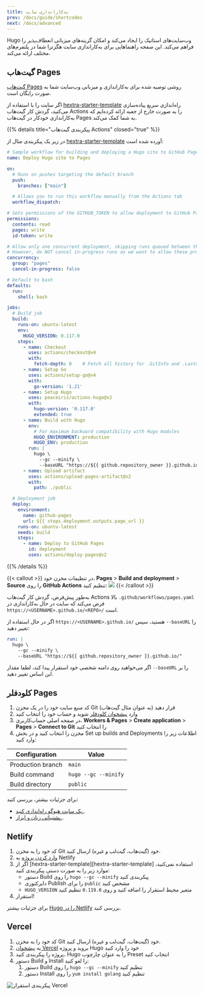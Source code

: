```yaml
---
title: به‌کاراندازی سایت
prev: /docs/guide/shortcodes
next: /docs/advanced
---
```


Hugo وب‌سایت‌های استاتیک را ایجاد می‌کند و امکان گزینه‌های میزبانی انعطاف‌پذیر را فراهم می‌کند.
 این صفحه راهنماهایی برای به‌کاراندازی سایت هگزترا شما در پلتفرم‌های مختلف ارائه می‌کند.


<!--more-->


## گیت‌هاب Pages

[گیت‌هاب Pages](https://docs.github.com/pages) روشی توصیه شده برای به‌کاراندازی و میزبانی وب‌سایت شما به صورت رایگان است.

اگر سایت را با استفاده از [hextra-starter-template](https://github.com/kringova/hextra-starter-template) راه‌اندازی سریع پیاده‌سازی می‌کنید، گردش کار گیت‌هاب Actions را به صورت خارج از جعبه ارائه کرده‌ایم که به‌کاراندازی خودکار در گیت‌هاب Pages  به شما کمک می‌کند.

{{% details title="پیکربندی گیت‌هاب Actions" closed="true" %}}

در زیر یک پیکربندی مثال از [hextra-starter-template](https://github.com/kringova/hextra-starter-template) آورده شده است:

```yaml {filename=".github/workflows/pages.yaml"}
# Sample workflow for building and deploying a Hugo site to GitHub Pages
name: Deploy Hugo site to Pages

on:
  # Runs on pushes targeting the default branch
  push:
    branches: ["main"]

  # Allows you to run this workflow manually from the Actions tab
  workflow_dispatch:

# Sets permissions of the GITHUB_TOKEN to allow deployment to GitHub Pages
permissions:
  contents: read
  pages: write
  id-token: write

# Allow only one concurrent deployment, skipping runs queued between the run in-progress and latest queued.
# However, do NOT cancel in-progress runs as we want to allow these production deployments to complete.
concurrency:
  group: "pages"
  cancel-in-progress: false

# Default to bash
defaults:
  run:
    shell: bash

jobs:
  # Build job
  build:
    runs-on: ubuntu-latest
    env:
      HUGO_VERSION: 0.117.0
    steps:
      - name: Checkout
        uses: actions/checkout@v4
        with:
          fetch-depth: 0    # Fetch all history for .GitInfo and .Lastmod
      - name: Setup Go
        uses: actions/setup-go@v4
        with:
          go-version: '1.21'
      - name: Setup Hugo
        uses: peaceiris/actions-hugo@v2
        with:
          hugo-version: '0.117.0'
          extended: true
      - name: Build with Hugo
        env:
          # For maximum backward compatibility with Hugo modules
          HUGO_ENVIRONMENT: production
          HUGO_ENV: production
        run: |
          hugo \
            --gc --minify \
            --baseURL "https://${{ github.repository_owner }}.github.io/${{ github.event.repository.name }}/"
      - name: Upload artifact
        uses: actions/upload-pages-artifact@v2
        with:
          path: ./public

  # Deployment job
  deploy:
    environment:
      name: github-pages
      url: ${{ steps.deployment.outputs.page_url }}
    runs-on: ubuntu-latest
    needs: build
    steps:
      - name: Deploy to GitHub Pages
        id: deployment
        uses: actions/deploy-pages@v2
```

{{% /details %}}


{{< callout >}}
  در تنظیمات مخزن خود، **Pages** > **Build and deployment** > **Source** را روی **GitHub Actions** تنظیم کنید:
  ![](https://user-images.githubusercontent.com/5097752/266784808-99676430-884e-42ab-b901-f6534a0d6eee.png)
{{< /callout >}}

به‌طور پیش‌فرض، گردش کار گیت‌هاب Actions بالا `.github/workflows/pages.yaml` فرض می‌کند که سایت در حال به‌کاراندازی در `https://<USERNAME>.github.io/<REPO>/` است.

اگر در حال استفاده از `https://<USERNAME>.github.io/` هستید، سپس `--baseURL` را تغییر دهید:

```yaml {filename=".github/workflows/pages.yaml",linenos=table,linenostart=54,hl_lines=[4]}
run: |
  hugo \
    --gc --minify \
    --baseURL "https://${{ github.repository_owner }}.github.io/"
```

اگر می‌خواهید روی دامنه شخصی خود استقرار پیدا کند، لطفا مقدار `--baseURL` را بر این اساس تغییر دهید.


## کلودفلر Pages

1. کد منبع سایت خود را در یک مخزن Git (به عنوان مثال گیت‌هاب) قرار دهید
2. وارد [پیشخوان کلودفلر](https://dash.cloudflare.com/) شوید و حساب خود را انتخاب کنید
3. در صفحه اصلی حساب‌کاربری، **Workers & Pages** > **Create application** > **Pages** > **Connect to Git** را انتخاب کنید
4. مخزن را انتخاب کنید و در بخش Set up builds and Deployments اطلاعات زیر را وارد کنید:

| Configuration     | Value                |
| ----------------- | -------------------- |
| Production branch | `main`               |
| Build command     | `hugo --gc --minify` |
| Build directory   | `public`             |

برای جزئیات بیشتر، بررسی کنید:
- [یک سایت هیوگو راه‌اندازی کنید.](https://developers.cloudflare.com/pages/framework-guides/deploy-a-hugo-site/#deploy-with-cloudflare-pages).
- [پشتیبانی زبان و ابزار.](https://developers.cloudflare.com/pages/platform/language-support-and-tools/).


## Netlify

1. کد خود را به مخزن Git خود (گیت‌هاب، گیت‌لب و غیره) ارسال کنید.
2. [وارد کردن پروژه](https://app.netlify.com/start) به Netlify
3. اگر از [hextra-starter-template][hextra-starter-template] استفاده نمی‌کنید، موارد زیر را به صورت دستی پیکربندی کنید:
   - دستور Build را روی `hugo --gc --minify` پیکربندی کنید
   - دایرکتوری Publish را برای `public` مشخص کنید
   - `HUGO_VERSION` متغیر محیط استقرار را اضافه کنید و روی `0.119.0` تنظیم کنید
4. استقرار!

برای جزئیات بیشتر [Hugo را در Netlify](https://docs.netlify.com/integrations/frameworks/hugo/) بررسی کنید.


## Vercel

1. کد خود را به مخزن Git خود (گیت‌هاب، گیت‌لب و غیره) ارسال کنید.
2. به [پیشخوان Vercel](https://vercel.com/dashboard) بروید و پروژه Hugo خود را وارد کنید
3. پروژه را پیکربندی کنید، Hugo را به‌ عنوان چارچوب Preset انتخاب کنید
4. دستور Build و Install را لغو کنید:
   1. دستور Build را روی `hugo --gc --minify` تنظیم کنید
   2. دستور Install را روی `yum install golang` تنظیم کنید

![پیکربندی استقرار Vercel](https://github.com/kringova/hextra/assets/5097752/887d949b-8d05-413f-a2b4-7ab92192d0b3)

